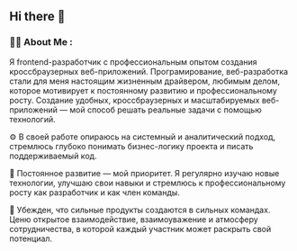 ## Hi there 👋

### :man_technologist: About Me :
Я frontend-разработчик с профессиональным опытом создания кроссбраузерных веб-приложений. Програмирование, веб-разработка стали для меня настоящим жизненным драйвером, любимым делом, которое мотивирует к постоянному развитию и профессиональному росту. Создание удобных, кроссбраузерных и масштабируемых веб-приложений — мой способ решать реальные задачи с помощью технологий.

⚙️ В своей работе опираюсь на системный и аналитический подход, стремлюсь глубоко понимать бизнес-логику проекта и писать поддерживаемый код.

🚀 Постоянное развитие — мой приоритет. Я регулярно изучаю новые технологии, улучшаю свои навыки и стремлюсь к профессиональному росту как разработчик и как член команды.

🤝 Убежден, что сильные продукты создаются в сильных командах. Ценю открытое взаимодействие, взаимоуважение и атмосферу сотрудничества, в которой каждый участник может раскрыть свой потенциал.

<img src="https://komarev.com/ghpvc/?username=NikolausA&style=flat&color=blue" alt=""/>

<!--
**NikolausA/NikolausA** is a ✨ _special_ ✨ repository because its `README.md` (this file) appears on your GitHub profile.

Here are some ideas to get you started:

- 🔭 I’m currently working on ...
- 🌱 I’m currently learning ...
- 👯 I’m looking to collaborate on ...
- 🤔 I’m looking for help with ...
- 💬 Ask me about ...
- 📫 How to reach me: ...
- 😄 Pronouns: ...
- ⚡ Fun fact: ...
-->
